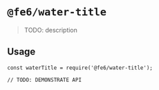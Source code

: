 # `@fe6/water-title`

> TODO: description

## Usage

```
const waterTitle = require('@fe6/water-title');

// TODO: DEMONSTRATE API
```
